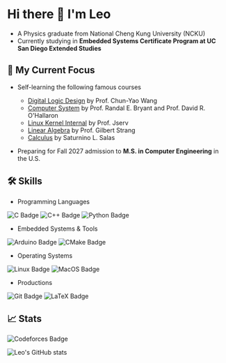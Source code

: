 # Hi there 👋 I'm Leo
- A Physics graduate from National Cheng Kung University (NCKU)
- Currently studying in **Embedded Systems Certificate Program at UC San Diego
Extended Studies**

## 🚀 My Current Focus
- Self-learning the following famous courses
  - [Digital Logic Design](https://ocw.nthu.edu.tw/ocw/index.php?page=course&cid=230) by Prof. Chun-Yao Wang
  - [Computer System](https://csapp.cs.cmu.edu) by Prof. Randal E. Bryant and Prof. David R. O'Hallaron
  - [Linux Kernel Internal](https://wiki.csie.ncku.edu.tw/linux/schedule) by Prof. Jserv
  - [Linear Algebra](https://ocw.mit.edu/courses/18-06-linear-algebra-spring-2010/) by Prof. Gilbert Strang
  - [Calculus](https://www.amazon.com/Calculus-Variables-Saturnino-L-Salas/dp/0471698040) by Saturnino L. Salas

- Preparing for Fall 2027 admission to **M.S. in Computer Engineering** in the U.S.

## 🛠️ Skills
- Programming Languages

![C Badge](https://img.shields.io/badge/C-00599C?style=for-the-badge&logo=c&logoColor=white)
![C++ Badge](https://img.shields.io/badge/C%2B%2B-00599C?style=for-the-badge&logo=c%2B%2B&logoColor=white)
![Python Badge](https://img.shields.io/badge/Python-FFD43B?style=for-the-badge&logo=python&logoColor=blue)

- Embedded Systems & Tools

![Arduino Badge](https://img.shields.io/badge/Arduino-00979D?style=for-the-badge&logo=Arduino&logoColor=white)
![CMake Badge](https://img.shields.io/badge/CMake-064F8C?style=for-the-badge&logo=cmake&logoColor=white)

- Operating Systems

![Linux Badge](https://img.shields.io/badge/Linux-FCC624?style=for-the-badge&logo=linux&logoColor=black)
![MacOS Badge](https://img.shields.io/badge/mac%20os-000000?style=for-the-badge&logo=apple&logoColor=white)

- Productions

![Git Badge](https://img.shields.io/badge/GIT-E44C30?style=for-the-badge&logo=git&logoColor=white)
![LaTeX Badge](https://img.shields.io/badge/LaTeX-47A141?style=for-the-badge&logo=LaTeX&logoColor=white)

## 📈 Stats
![Codeforces Badge](https://codeforces-readme-stats.vercel.app/api/badge?username=leoyeh)

![Leo's GitHub stats](https://github-readme-stats.vercel.app/api?username=leoyehx&show_icons=true&theme=nord)

<!--
**leoyehx/leoyehx** is a ✨ _special_ ✨ repository because its `README.md`
(this file) appears on your GitHub profile.

Here are some ideas to get you started:

- 🔭 I’m currently working on ...
- 🌱 I’m currently learning ...
- 👯 I’m looking to collaborate on ...
- 🤔 I’m looking for help with ...
- 💬 Ask me about ...
- 📫 How to reach me: ...
- 😄 Pronouns: ...
- ⚡ Fun fact: ...
-->
